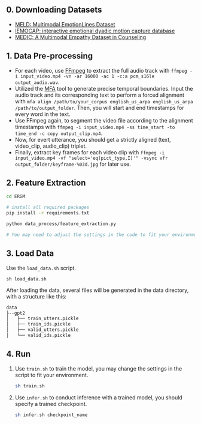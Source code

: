 ## 0. Downloading Datasets

- [MELD: Multimodal EmotionLines Dataset](https://affective-meld.github.io/)
- [IEMOCAP: interactive emotional dyadic motion capture database](https://sail.usc.edu/iemocap/)
- [MEDIC: A Multimodal Empathy Dataset in Counseling](https://ustc-ac.github.io/datasets/medic/)

## 1. Data Pre-processing

- For each video, use [FFmpeg](https://ffmpeg.org/) to extract the full audio track with `ffmpeg -i input_video.mp4 -vn -ar 16000 -ac 1 -c:a pcm_s16le output_audio.wav`.
- Utilized the [MFA](https://montreal-forced-aligner.readthedocs.io/en/latest/installation.html) tool to generate precise temporal boundaries. Input the audio track and its corresponding text to perform a forced alignment with `mfa align /path/to/your_corpus english_us_arpa english_us_arpa /path/to/output_folder`. Then, you will start and end timestamps for every word in the text.
- Use FFmpeg again, to segment the video file according to the alignment timestamps with `ffmpeg -i input_video.mp4 -ss time_start -to time_end -c copy output_clip.mp4`.
- Now, for evert utterance, you should get a strictly aligned (text, video_clip, audio_clip) triplet.
- Finally, extract key frames for each video clip with `ffmpeg -i input_video.mp4 -vf "select='eq(pict_type,I)'" -vsync vfr output_folder/keyframe-%03d.jpg` for later use.

## 2. Feature Extraction

```bash
cd ERGM

# install all required packages
pip install -r requirements.txt

python data_process/feature_extraction.py

# You may need to adjust the settings in the code to fit your environment.
```

## 3. Load Data


Use the `load_data.sh` script.
```shell
sh load_data.sh
```



After loading the data, several files will be generated in the data directory, with a structure like this:

```bash
data
├--gpt2
│   ├── train_utters.pickle
│   ├── train_ids.pickle
│   ├── valid_utters.pickle
│   └── valid_ids.pickle
```

## 4. Run

1. Use `train.sh` to train the model, you may change the settings in the script to fit your environment.

   ```bash
   sh train.sh
   ```

2. Use `infer.sh` to conduct inference with a trained model, you should specify  a trained checkpoint.

   ```bash
   sh infer.sh checkpoint_name
   ```

   